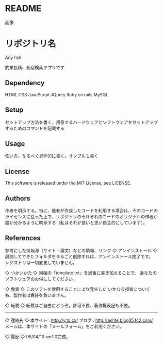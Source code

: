 # README

画像

# リポジトリ名
Any fish

釣果投稿、船宿検索アプリです

## Dependency
HTML
CSS
JavaScript
JQuery
Ruby on rails 
MySQL


## Setup
セットアップ方法を書く。用意するハードウェアとソフトウェアをセットアップするためのコマンドを記載する

## Usage
使い方。なるべく具体的に書く。サンプルも書く

## License
This software is released under the MIT License, see LICENSE.

## Authors
作者を明示する。特に、他者が作成したコードを利用する場合は、そのコードのライセンスに従った上で、リポジトリのそれぞれのコードのオリジナルの作者が誰か分かるように明示する（私はそれが良いと思い自主的にしています）。

## References
参考にした情報源（サイト・論文）などの情報、リンク
◇ アンインストール ◇
	展開してできたフォルダをまるごと削除すれば、アンインストール完了です。
	レジストリは一切変更していません。

◇ つかいかた ◇
	同梱の「template.txt」を適当に書き加えることで、
	あなたのソフトウェアのお供にしてください。

◇ 免責 ◇
	このソフトを使用することにより発生した
	いかなる損害についても、製作者は責任を負いません。

◇ 転載 ◇
	転載はご自由にどうぞ。許可不要、著作権表記も不要。

----------
◇ 連絡先 ◇
	本サイト : http://y.to.cx/
	ブログ  : http://asrite.blog35.fc2.com/
	メールは、本サイトの「メールフォーム」をご利用ください。

◇ 履歴 ◇
	09/04/13 ver1.0完成。
